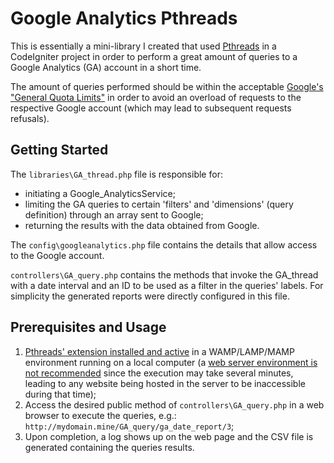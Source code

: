 # Google Analytics Pthreads

This is essentially a mini-library I created that used [Pthreads](php.net/manual/en/book.pthreads.php) in a CodeIgniter project in order to perform a great amount of queries to a Google Analytics (GA) account in a short time.

The amount of queries performed should be within the acceptable [Google's "General Quota Limits"](https://developers.google.com/analytics/devguides/config/mgmt/v3/limits-quotas#general_quota_limits) in order to avoid an overload of requests to the respective Google account (which may lead to subsequent requests refusals).

## Getting Started

The `libraries\GA_thread.php` file is responsible for:
 - initiating a Google_AnalyticsService;
 - limiting the GA queries to certain 'filters' and 'dimensions' (query definition) through an array sent to Google;
 - returning the results with the data obtained from Google.

The `config\googleanalytics.php` file contains the details that allow access to the Google account.

`controllers\GA_query.php` contains the methods that invoke the GA_thread with a date interval and an ID to be used as a filter in the queries' labels. For simplicity the generated reports were directly configured in this file.

## Prerequisites and Usage

1. [Pthreads' extension installed and active](http://php.net/manual/en/pthreads.installation.php) in a WAMP/LAMP/MAMP environment running on a local computer (a [web server environment is not recommended](https://www.sitepoint.com/parallel-programming-pthreads-php-fundamentals#whennottousepthreads) since the execution may take several minutes, leading to any website being hosted in the server to be inaccessible during that time);
2. Access the desired public method of `controllers\GA_query.php` in a web browser to execute the queries, e.g.: `http://mydomain.mine/GA_query/ga_date_report/3`;
3. Upon completion, a log shows up on the web page and the CSV file is generated containing the queries results.
